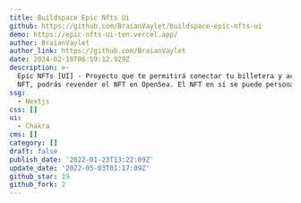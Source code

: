 ```yaml
---
title: Buildspace Epic Nfts Ui
github: https://github.com/BraianVaylet/buildspace-epic-nfts-ui
demo: https://epic-nfts-ui-ten.vercel.app/
author: BraianVaylet
author_link: https://github.com/BraianVaylet
date: 2024-02-18T06:59:12.929Z
description: >-
  Epic NFTs [UI] - Proyecto que te permitirá conectar tu billetera y acuñar un
  NFT, podrás revender el NFT en OpenSea. El NFT en sí se puede personalizar
ssg:
  - Nextjs
css: []
ui:
  - Chakra
cms: []
category: []
draft: false
publish_date: '2022-01-23T13:22:09Z'
update_date: '2022-05-03T01:17:09Z'
github_star: 19
github_fork: 2
---
```

